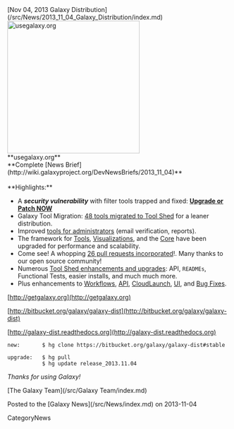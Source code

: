 <div class='newsItemHeader'>[Nov 04, 2013 Galaxy Distribution](/src/News/2013_11_04_Galaxy_Distribution/index.md)</div>

<div class='right'>
<a href='/src/http:usegalaxy.org/index.md'><img src="/src/Images/NewsGraphics/2013_11_04_usegalaxy.org.jpg" alt="usegalaxy.org" width=300 /></a><br />**usegalaxy.org**</div>
**Complete [News Brief](http://wiki.galaxyproject.org/DevNewsBriefs/2013_11_04)**
<br />
<br />
**Highlights:**

* A ***security vulnerability*** with filter tools trapped and fixed: **[Upgrade or Patch NOW](http://wiki.galaxyproject.org/DevNewsBriefs/2013_11_04#Security_Fix_NOW)**
* Galaxy Tool Migration: [48 tools migrated to Tool Shed](http://wiki.galaxyproject.org/DevNewsBriefs/2013_11_04#New_Tool_Migrations) for a leaner distribution.
* Improved [tools for administrators](http://wiki.galaxyproject.org/DevNewsBriefs/2013_11_04#Admin) (email verification, reports).
* The framework for [Tools](http://wiki.galaxyproject.org/DevNewsBriefs/2013_11_04#Tools), [Visualizations](http://wiki.galaxyproject.org/DevNewsBriefs/2013_11_04#Visualizations), and the [Core](http://wiki.galaxyproject.org/DevNewsBriefs/2013_11_04#Core) have been upgraded for performance and scalability. 
* Come see! A whopping [26 pull requests incorporated](http://wiki.galaxyproject.org/DevNewsBriefs/2013_11_04#Pull_Requests_Merged)!. Many thanks to our open source community!
* Numerous [Tool Shed enhancements and upgrades](http://wiki.galaxyproject.org/DevNewsBriefs/2013_11_04#Tool_Shed): API, `READMEs`, Functional Tests, easier installs, and much much more.
* Plus enhancements to [Workflows](http://wiki.galaxyproject.org/DevNewsBriefs/2013_11_04#Workflows), [API](http://wiki.galaxyproject.org/DevNewsBriefs/2013_11_04#API), [CloudLaunch](http://wiki.galaxyproject.org/DevNewsBriefs/2013_11_04#CloudLaunch), [UI](http://wiki.galaxyproject.org/DevNewsBriefs/2013_11_04#UI), and [Bug Fixes](http://wiki.galaxyproject.org/DevNewsBriefs/2013_11_04#Bug_Fixes).

[http://getgalaxy.org](http://getgalaxy.org)

[http://bitbucket.org/galaxy/galaxy-dist](http://bitbucket.org/galaxy/galaxy-dist)

[http://galaxy-dist.readthedocs.org](http://galaxy-dist.readthedocs.org)

```
new:       $ hg clone https://bitbucket.org/galaxy/galaxy-dist#stable

upgrade:   $ hg pull 
           $ hg update release_2013.11.04
```


*Thanks for using Galaxy!*

[The Galaxy Team](/src/Galaxy Team/index.md)

<div class='newsItemFooter'>Posted to the [Galaxy News](/src/News/index.md) on 2013-11-04</div>

CategoryNews
